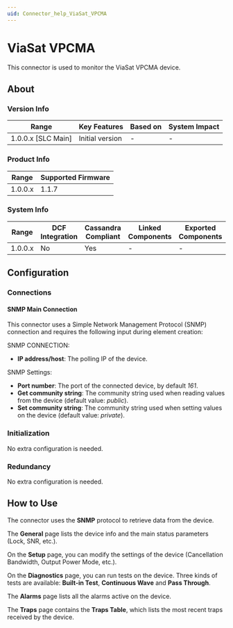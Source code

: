 ```yaml
---
uid: Connector_help_ViaSat_VPCMA
---
```


# ViaSat VPCMA

This connector is used to monitor the ViaSat VPCMA device.

## About

### Version Info

| Range                | Key Features     | Based on     | System Impact     |
|----------------------|------------------|--------------|-------------------|
| 1.0.0.x [SLC Main]   | Initial version  | -            | -                 |

### Product Info

| Range     | Supported Firmware     |
|-----------|------------------------|
| 1.0.0.x   | 1.1.7                  |

### System Info

| Range     | DCF Integration     | Cassandra Compliant     | Linked Components     | Exported Components     |
|-----------|---------------------|-------------------------|-----------------------|-------------------------|
| 1.0.0.x   | No                  | Yes                     | -                     | -                       |

## Configuration

### Connections

#### SNMP Main Connection

This connector uses a Simple Network Management Protocol (SNMP) connection and requires the following input during element creation:

SNMP CONNECTION:

- **IP address/host**: The polling IP of the device.

SNMP Settings:

- **Port number**: The port of the connected device, by default *161*.
- **Get community string**: The community string used when reading values from the device (default value: *public*).
- **Set community string**: The community string used when setting values on the device (default value: *private*).

### Initialization

No extra configuration is needed.

### Redundancy

No extra configuration is needed.

## How to Use

The connector uses the **SNMP** protocol to retrieve data from the device.

The **General** page lists the device info and the main status parameters (Lock, SNR, etc.).

On the **Setup** page, you can modify the settings of the device (Cancellation Bandwidth, Output Power Mode, etc.).

On the **Diagnostics** page, you can run tests on the device. Three kinds of tests are available: **Built-in Test**, **Continuous Wave** and **Pass Through**.

The **Alarms** page lists all the alarms active on the device.

The **Traps** page contains the **Traps Table**, which lists the most recent traps received by the device.
